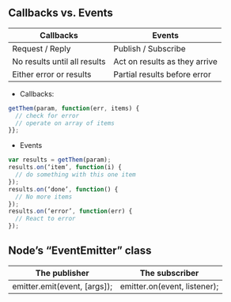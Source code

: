 ## Callbacks vs. Events

Callbacks | Events
---| ---
Request / Reply|Publish / Subscribe
No results until all results | Act on results as they arrive
Either error or results|Partial results before error

* Callbacks:

```javascript
getThem(param, function(err, items) {
  // check for error
  // operate on array of items
}};

```

* Events

```javascript
var results = getThem(param);
results.on(‘item’, function(i) {
  // do something with this one item
});
results.on(‘done’, function() {
  // No more items
});
results.on(‘error’, function(err) {
  // React to error
});
```
## Node’s “EventEmitter” class

The publisher | The subscriber
---|---
emitter.emit(event, [args]); |emitter.on(event, listener);
